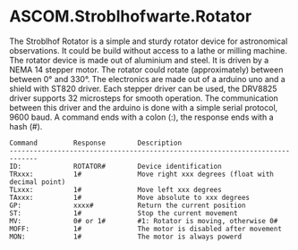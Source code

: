 # ASCOM.Stroblhofwarte.Rotator

The Stroblhof Rotator is a simple and sturdy rotator device
for astronomical observations. It could be build without access to
a lathe or milling machine. The rotator device is made out of aluminium
and steel. It is driven by a NEMA 14 stepper motor. The rotator could 
rotate (approximately) between between 0° and 330°. 
The electronics are made out of a arduino uno and a shield with ST820 driver.
Each stepper driver can be used, the DRV8825 driver supports 32 microsteps for
smooth operation.
The communication between this driver and the arduino is done with a simple
serial protocol, 9600 baud. A command ends with
a colon (:), the response ends with a hash (#).
              
 ```
Command         Response        Description
-----------------------------------------------------------------------------
ID:             ROTATOR#        Device identification
TRxxx:          1#              Move right xxx degrees (float with decimal point)
TLxxx:          1#              Move left xxx degrees
TAxxx:          1#              Move absolute to xxx degrees
GP:             xxxx#           Return the current position
ST:             1#              Stop the current movement
MV:             0# or 1#        #1: Rotator is moving, otherwise 0#
MOFF:           1#              The motor is disabled after movement
MON:            1#              The motor is always powerd
```
